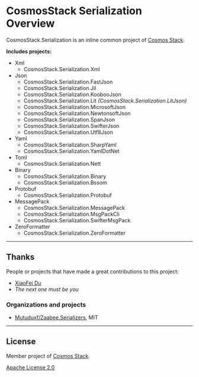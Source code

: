 # CosmosStack Serialization Overview

CosmosStack.Serialization is an inline common project of [Cosmos Stack](https://github.com/cosmos-stack).

**Includes projects:**

- Xml
  - CosmosStack.Serialization.Xml
- Json
  - CosmosStack.Serialization.FastJson
  - CosmosStack.Serialization.Jil
  - CosmosStack.Serialization.KoobooJson
  - CosmosStack.Serialization.Lit *(CosmosStack.Serialization.LitJson)*
  - CosmosStack.Serialization.MicrosoftJson
  - CosmosStack.Serialization.NewtonsoftJson
  - CosmosStack.Serialization.SpanJson
  - CosmosStack.Serialization.SwifterJson
  - CosmosStack.Serialization.Utf8Json
- Yaml
  - CosmosStack.Serialization.SharpYaml
  - CosmosStack.Serialization.YamlDotNet
- Toml
  - CosmosStack.Serialization.Nett
- Binary
  - CosmosStack.Serialization.Binary
  - CosmosStack.Serialization.Bssom
- Protobuf
  - CosmosStack.Serialization.Protobuf
- MessagePack
  - CosmosStack.Serialization.MessagePack
  - CosmosStack.Serialization.MsgPackCli
  - CosmosStack.Serialization.SwifterMsgPack
- ZeroFormatter
  - CosmosStack.Serialization.ZeroFormatter

---

## Thanks

People or projects that have made a great contributions to this project:

- [XiaoFei Du](https://github.com/Mutuduxf)
- _The next one must be you_

### Organizations and projects

- [Mutuduxf/Zaabee.Serializers](https://github.com/Mutuduxf/Zaabee.Serializers), MIT

---

## License

Member project of [Cosmos Stack](https://github.com/cosmos-stack).

[Apache License 2.0](/LICENSE)
~~~~